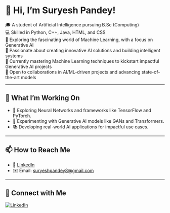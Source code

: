 # 👋 Hi, I’m Suryesh Pandey!

🎓 A student of Artificial Intelligence pursuing B.Sc (Computing)  
💻 Skilled in Python, C++, Java, HTML, and CSS  
🤖 Exploring the fascinating world of Machine Learning, with a focus on Generative AI  
🌟 Passionate about creating innovative AI solutions and building intelligent systems  
🔭 Currently mastering Machine Learning techniques to kickstart impactful Generative AI projects  
🎯 Open to collaborations in AI/ML-driven projects and advancing state-of-the-art models  

---

## 🌟 What I’m Working On
- 🌱 Exploring Neural Networks and frameworks like TensorFlow and PyTorch.  
- 🔬 Experimenting with Generative AI models like GANs and Transformers.  
- 📚 Developing real-world AI applications for impactful use cases.  

---

## 📫 How to Reach Me
- 💼 [LinkedIn](www.linkedin.com/in/suryesh-pandey-61b7a2291)   
- ✉️ Email: suryeshpandey8@gmail.com  

---

## 🤝 Connect with Me
 
[![LinkedIn](https://img.shields.io/badge/LinkedIn-Connect-blue?style=for-the-badge&logo=linkedin)](www.linkedin.com/in/suryesh-pandey-61b7a2291)  
